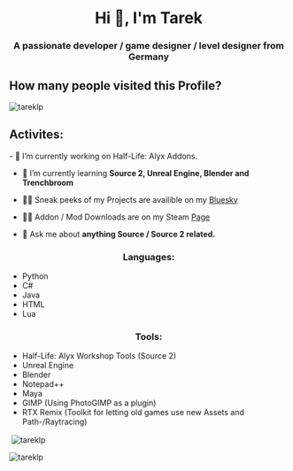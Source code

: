 <h1 align="center">Hi 👋, I'm Tarek</h1>
<h3 align="center">A passionate developer / game designer / level designer from Germany</h3>

<h2> How many people visited this Profile? </h2>
<p align="left"> <img src="https://komarev.com/ghpvc/?username=tareklp&label=Profile%20views&color=0e75b6&style=flat&theme=onedark" alt="tareklp" /> </p>

<h2> Activites: </h2>
- 🔭 I’m currently working on Half-Life: Alyx Addons.

- 🌱 I’m currently learning **Source 2, Unreal Engine, Blender and Trenchbroom**

- 👨‍💻 Sneak peeks of my Projects are availible on my [Bluesky](https://bsky.app/profile/tarekinnit.bsky.social/)
- 👨‍💻 Addon / Mod Downloads are on my Steam [Page](https://steamcommunity.com/id/TarekInnit/myworkshopfiles/)

- 💬 Ask me about **anything Source / Source 2 related.**


<h3 align="center">Languages:</h3>

- Python
- C#
- Java
- HTML
- Lua
<h3 align="center">Tools:</h3>

- Half-Life: Alyx Workshop Tools (Source 2)
- Unreal Engine
- Blender
- Notepad++
- Maya
- GIMP (Using PhotoGIMP as a plugin)
- RTX Remix (Toolkit for letting old games use new Assets and Path-/Raytracing)


<p>&nbsp;<img align="center" src="https://github-readme-stats.vercel.app/api?username=tareklp&show_icons=true&locale=en" alt="tareklp" /></p>

<p><img align="center" src="https://github-readme-streak-stats.herokuapp.com/?user=tareklp&" alt="tareklp" /></p>
